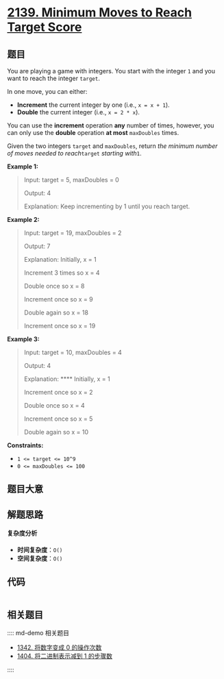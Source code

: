 # [2139. Minimum Moves to Reach Target Score](https://leetcode.com/problems/minimum-moves-to-reach-target-score/)

## 题目

You are playing a game with integers. You start with the integer `1` and you
want to reach the integer `target`.

In one move, you can either:

- **Increment** the current integer by one (i.e., `x = x + 1`).
- **Double** the current integer (i.e., `x = 2 * x`).

You can use the **increment** operation **any** number of times, however, you
can only use the **double** operation **at most** `maxDoubles` times.

Given the two integers `target` and `maxDoubles`, return _the minimum number
of moves needed to reach_`target` _starting with_`1`.

**Example 1:**

> Input: target = 5, maxDoubles = 0
>
> Output: 4
>
> Explanation: Keep incrementing by 1 until you reach target.

**Example 2:**

> Input: target = 19, maxDoubles = 2
>
> Output: 7
>
> Explanation: Initially, x = 1
>
> Increment 3 times so x = 4
>
> Double once so x = 8
>
> Increment once so x = 9
>
> Double again so x = 18
>
> Increment once so x = 19

**Example 3:**

> Input: target = 10, maxDoubles = 4
>
> Output: 4
>
> Explanation: \*\*\*\* Initially, x = 1
>
> Increment once so x = 2
>
> Double once so x = 4
>
> Increment once so x = 5
>
> Double again so x = 10

**Constraints:**

- `1 <= target <= 10^9`
- `0 <= maxDoubles <= 100`

## 题目大意

## 解题思路

#### 复杂度分析

- **时间复杂度**：`O()`
- **空间复杂度**：`O()`

## 代码

```javascript

```

## 相关题目

:::: md-demo 相关题目

- [1342. 将数字变成 0 的操作次数](https://leetcode.com/problems/number-of-steps-to-reduce-a-number-to-zero)
- [1404. 将二进制表示减到 1 的步骤数](https://leetcode.com/problems/number-of-steps-to-reduce-a-number-in-binary-representation-to-one)

::::
